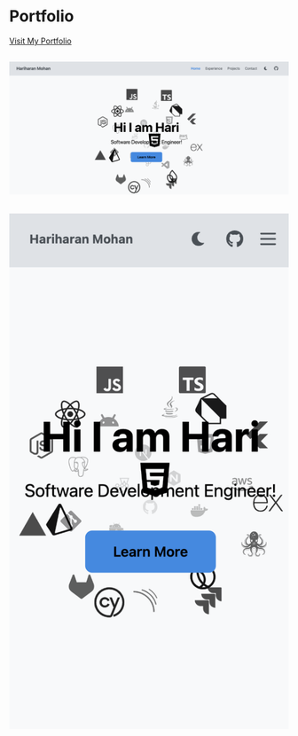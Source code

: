 # Portfolio
[Visit My Portfolio](https://hariharanmohan.netlify.app)

## ![UI - Desktop](src/assets/GitHub/Desktop.png)


## ![UI - Mobile](src/assets/GitHub/mobileTwo.png)

